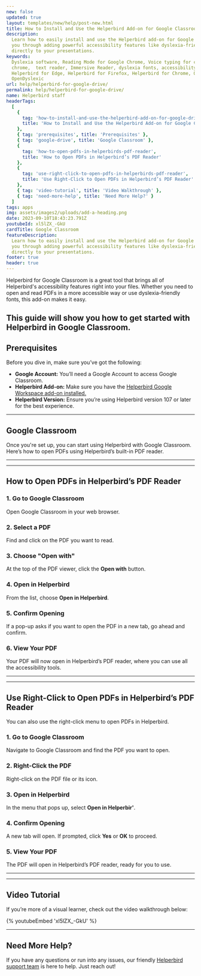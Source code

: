 ```yaml
---
new: false
updated: true
layout: templates/new/help/post-new.html
title: How to Install and Use the Helperbird Add-on for Google Classroom
description:
  Learn how to easily install and use the Helperbird add-on for Google Classroom. This guide walks
  you through adding powerful accessibility features like dyslexia-friendly fonts and text-to-speech
  directly to your presentations.
keywords:
  Dyslexia software, Reading Mode for Google Chrome, Voice typing for chrome, Text to speech for
  chrome,  text reader, Immersive Reader, dyslexia fonts, accessibility software, dyslexia software,
  Helperbird for Edge, Helperbird for Firefox, Helperbird for Chrome, Opendyslexic for Chrome,
  OpenDyslexic
url: help/helperbird-for-google-drive/
permalink: help/helperbird-for-google-drive/
name: Helperbird staff
headerTags:
  [
    {
      tag: 'how-to-install-and-use-the-helperbird-add-on-for-google-drive',
      title: 'How to Install and Use the Helperbird Add-on for Google Classroom'
    },
    { tag: 'prerequisites', title: 'Prerequisites' },
    { tag: 'google-drive', title: 'Google Classroom' },
    {
      tag: 'how-to-open-pdfs-in-helperbirds-pdf-reader',
      title: 'How to Open PDFs in Helperbird’s PDF Reader'
    },
    {
      tag: 'use-right-click-to-open-pdfs-in-helperbirds-pdf-reader',
      title: 'Use Right-Click to Open PDFs in Helperbird’s PDF Reader'
    },
    { tag: 'video-tutorial', title: 'Video Walkthrough' },
    { tag: 'need-more-help', title: 'Need More Help?' }
  ]
tags: apps
img: assets/images2/uploads/add-a-heading.png
date: 2023-09-10T18:43:23.791Z
youtubeId: xl5lZX_-GkU
cardTitle: Google Classroom
featureDescription:
  Learn how to easily install and use the Helperbird add-on for Google Classroom. This guide walks
  you through adding powerful accessibility features like dyslexia-friendly fonts and text-to-speech
  directly to your presentations.
footer: true
header: true
---
```


Helperbird for Google Classroom is a great tool that brings all of Helperbird's accessibility
features right into your files. Whether you need to open and read PDFs in a more accessible way or
use dyslexia-friendly fonts, this add-on makes it easy.

## This guide will show you how to get started with Helperbird in Google Classroom.

## Prerequisites

Before you dive in, make sure you’ve got the following:

- **Google Account:** You’ll need a Google Account to access Google Classroom.
- **Helperbird Add-on:** Make sure you have the
  [Helperbird Google Workspace add-on installed.](https://workspace.google.com/marketplace/app/helperbird/844716805038)
- **Helperbird Version:** Ensure you’re using Helperbird version 107 or later for the best
  experience.

---

## Google Classroom

Once you're set up, you can start using Helperbird with Google Classroom. Here’s how to open PDFs
using Helperbird’s built-in PDF reader.

---

---

## How to Open PDFs in Helperbird’s PDF Reader

### 1. Go to Google Classroom

Open Google Classroom in your web browser.

### 2. Select a PDF

Find and click on the PDF you want to read.

### 3. Choose "Open with"

At the top of the PDF viewer, click the **Open with** button.

### 4. Open in Helperbird

From the list, choose **Open in Helperbird**.

### 5. Confirm Opening

If a pop-up asks if you want to open the PDF in a new tab, go ahead and confirm.

### 6. View Your PDF

Your PDF will now open in Helperbird’s PDF reader, where you can use all the accessibility tools.

---

---

## Use Right-Click to Open PDFs in Helperbird’s PDF Reader

You can also use the right-click menu to open PDFs in Helperbird.

### 1. Go to Google Classroom

Navigate to Google Classroom and find the PDF you want to open.

### 2. Right-Click the PDF

Right-click on the PDF file or its icon.

### 3. Open in Helperbird

In the menu that pops up, select **Open in Helperbir'**.

### 4. Confirm Opening

A new tab will open. If prompted, click **Yes** or **OK** to proceed.

### 5. View Your PDF

The PDF will open in Helperbird’s PDF reader, ready for you to use.

---

---

## Video Tutorial

If you’re more of a visual learner, check out the video walkthrough below:

{% youtubeEmbed 'xl5lZX_-GkU' %}

---

## Need More Help?

If you have any questions or run into any issues, our friendly [Helperbird support team](/support/)
is here to help. Just reach out!
